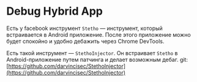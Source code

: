 # Debug Hybrid App

Есть у facebook инструмент `Stetho` — инструмент, который встраивается в Android приложение. После этого приложение можно будет спокойно и удобно дебажить через Chrome DevTools.

Есть такой инструмент — `StethoInjector`. Он встраивает `Stetho` в Android-приложение путем патчинга и делает возможным дебаг. git: [https://github.com/darvincisec/StethoInjector](https://github.com/darvincisec/StethoInjector)

